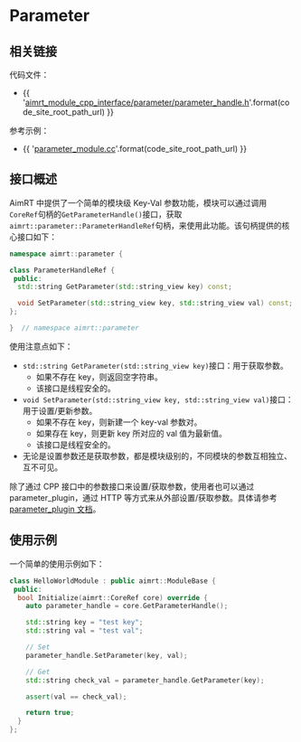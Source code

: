 # Parameter

## 相关链接

代码文件：
- {{ '[aimrt_module_cpp_interface/parameter/parameter_handle.h]({}/src/interface/aimrt_module_cpp_interface/parameter/parameter_handle.h)'.format(code_site_root_path_url) }}

参考示例：
- {{ '[parameter_module.cc]({}/src/examples/cpp/parameter/module/parameter_module/parameter_module.cc)'.format(code_site_root_path_url) }}


## 接口概述

AimRT 中提供了一个简单的模块级 Key-Val 参数功能，模块可以通过调用`CoreRef`句柄的`GetParameterHandle()`接口，获取`aimrt::parameter::ParameterHandleRef`句柄，来使用此功能。该句柄提供的核心接口如下：

```cpp
namespace aimrt::parameter {

class ParameterHandleRef {
 public:
  std::string GetParameter(std::string_view key) const;

  void SetParameter(std::string_view key, std::string_view val) const;
};

}  // namespace aimrt::parameter
```

使用注意点如下：
- `std::string GetParameter(std::string_view key)`接口：用于获取参数。
  - 如果不存在 key，则返回空字符串。
  - 该接口是线程安全的。
- `void SetParameter(std::string_view key, std::string_view val)`接口：用于设置/更新参数。
  - 如果不存在 key，则新建一个 key-val 参数对。
  - 如果存在 key，则更新 key 所对应的 val 值为最新值。
  - 该接口是线程安全的。
- 无论是设置参数还是获取参数，都是模块级别的，不同模块的参数互相独立、互不可见。


除了通过 CPP 接口中的参数接口来设置/获取参数，使用者也可以通过 parameter_plugin，通过 HTTP 等方式来从外部设置/获取参数。具体请参考[parameter_plugin 文档](../plugins/parameter_plugin.md)。

## 使用示例

一个简单的使用示例如下：
```cpp
class HelloWorldModule : public aimrt::ModuleBase {
 public:
  bool Initialize(aimrt::CoreRef core) override {
    auto parameter_handle = core.GetParameterHandle();

    std::string key = "test key";
    std::string val = "test val";

    // Set
    parameter_handle.SetParameter(key, val);

    // Get
    std::string check_val = parameter_handle.GetParameter(key);

    assert(val == check_val);

    return true;
  }
};
```

